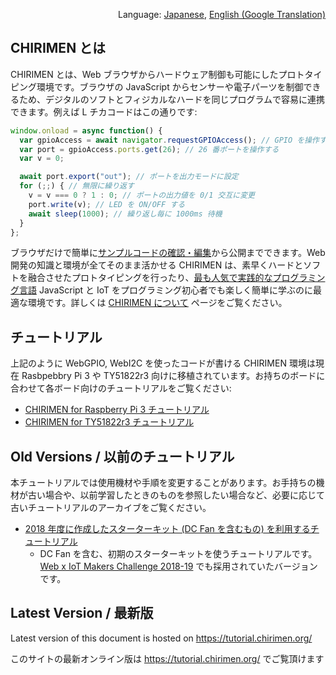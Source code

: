 <p align="right">Language: <a href="https://tutorial.chirimen.org">Japanese</a>, <a href="https://translate.google.com/translate?sl=ja&tl=en&u=https%3A%2F%2Ftutorial.chirimen.org">English (Google Translation)</a></p>

## CHIRIMEN とは

CHIRIMEN とは、Web ブラウザからハードウェア制御も可能にしたプロトタイピング環境です。ブラウザの JavaScript からセンサーや電子パーツを制御できるため、デジタルのソフトとフィジカルなハードを同じプログラムで容易に連携できます。例えば L チカコードはこの通りです:

```javascript
window.onload = async function() {
  var gpioAccess = await navigator.requestGPIOAccess(); // GPIO を操作する
  var port = gpioAccess.ports.get(26); // 26 番ポートを操作する
  var v = 0;

  await port.export("out"); // ポートを出力モードに設定
  for (;;) { // 無限に繰り返す
    v = v === 0 ? 1 : 0; // ポートの出力値を 0/1 交互に変更
    port.write(v); // LED を ON/OFF する
    await sleep(1000); // 繰り返し毎に 1000ms 待機
  }
};
```

ブラウザだけで簡単に[サンプルコードの確認・編集](https://r.chirimen.org/csb-gpio-blink)から公開までできます。Web 開発の知識と環境が全てそのまま活かせる CHIRIMEN は、素早くハードとソフトを融合させたプロトタイピングを行ったり、[最も人気で実践的なプログラミング言語](https://octoverse.github.com/projects#languages) JavaScript と IoT をプログラミング初心者でも楽しく簡単に学ぶのに最適な環境です。詳しくは [CHIRIMEN について](about.md) ページをご覧ください。


## チュートリアル
上記のように WebGPIO, WebI2C を使ったコードが書ける CHIRIMEN 環境は現在 Rasbpebbry Pi 3 や TY51822r3 向けに移植されています。お持ちのボードに合わせて各ボード向けのチュートリアルをご覧ください:

- [CHIRIMEN for Raspberry Pi 3 チュートリアル](/raspi3/)
- [CHIRIMEN for TY51822r3 チュートリアル](/ty51822r3/)
<!-- I2C 対応完了したらコメント外してリストに加える:
- CHIRIMEN for microbit チュートリアル](/microbit/ja/readme.md)
  -->

## Old Versions / 以前のチュートリアル
本チュートリアルでは使用機材や手順を変更することがあります。お手持ちの機材が古い場合や、以前学習したときのものを参照したい場合など、必要に応じて古いチュートリアルのアーカイブをご覧ください。

- [2018 年度に作成したスターターキット (DC Fan を含むもの) を利用するチュートリアル](https://webiot-2018--tutorial-chirimen-org.netlify.com/)
  - DC Fan を含む、初期のスターターキットを使うチュートリアルです。[Web x IoT Makers Challenge 2018-19](https://webiotmakers.github.io/) でも採用されていたバージョンです。

<div class="hide-on-production">
  <!-- tutorial.chirimen.org では hide-on-production クラスの中は表示されない -->

  ## Latest Version / 最新版

  Latest version of this document is hosted on https://tutorial.chirimen.org/

  このサイトの最新オンライン版は https://tutorial.chirimen.org/ でご覧頂けます
</div>
